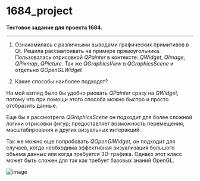 # 1684_project

**Тестовое задание для проекта 1684.**

***


1) Ознакомилась с различными выводами графических примитивов в Qt. Решила рассматривать на примере прямоугольника.
Пользовалась отрисовкой _QPainter_ в контексте: _QWidget_, _QImage_, _QPixmap_, _QPicture_. Так же _QGraphicsView_ в _QGraphicsScene_ и отдельно _QOpenGLWidget_

2) Какие способы наиболее подходят?

На мой взгляд было бы удобно риовать _QPainter_ сразу на _QWidget_, потому что при помощи этого способа можно быстро и просто отобразить данные.

Еще бы я рассмотрела _QGraphicsScene_ он подходит для более сложной логики отрисовки фигур; предоставляет возможность перемещения, масштабирования и других визуальных интеракций.

Так же можно еще попробовать _QOpenGlWidget_, он подходит для случаев, когда необходима эффективная визуализация большого объема данных или когда требуется 3D-графика. Однако этот класс может быть сложен для так как требует базовых знаний OpenGL.

![image](https://github.com/fitalo4ka/1684_project/assets/113723377/d44a2c54-03fb-4bc1-bc6e-ecf4ca89c332)

